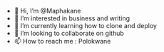 - 👋 Hi, I’m @Maphakane
- 👀 I’m interested in business and writing 
- 🌱 I’m currently learning how to clone and deploy 
- 💞️ I’m looking to collaborate on github
- 📫 How to reach me : Polokwane 

<!---
Maphakane/Maphakane is a ✨ special ✨ repository because its `README.md` (this file) appears on your GitHub profile.
You can click the Preview link to take a look at your changes.
--->
